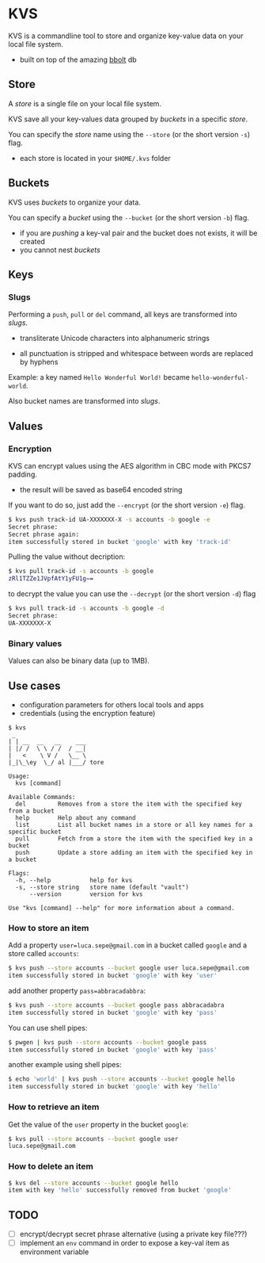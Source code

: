 # KVS

KVS is a commandline tool to store and organize key-value data on your local file system.

- built on top of the amazing [bbolt](https://github.com/etcd-io/bbolt) db

## Store

A _store_ is a single file on your local file system.

KVS save all your key-values data grouped by _buckets_ in a specific _store_.

You can specify the _store_ name using the `--store` (or the short version `-s`) flag.

- each store is located in your `$HOME/.kvs` folder

## Buckets

KVS uses _buckets_ to organize your data. 

You can specify a _bucket_ using the `--bucket` (or the short version `-b`) flag.

- if you are _pushing_ a key-val pair and the bucket does not exists, it will be created
- you cannot nest _buckets_

## Keys

### Slugs

Performing a `push`, `pull` or `del` command, all keys are transformed into _slugs_.

- transliterate Unicode characters into alphanumeric strings

- all punctuation is stripped and whitespace between words are replaced by hyphens

Example: a key named `Hello Wonderful World!` became `hello-wonderful-world`.

Also bucket names are transformed into _slugs_.

## Values 

### Encryption

KVS can encrypt values using the AES algorithm in CBC mode with PKCS7 padding.

 - the result will be saved as base64 encoded string

If you want to do so, just add the `--encrypt` (or the short version `-e`) flag.

```bash
$ kvs push track-id UA-XXXXXXX-X -s accounts -b google -e
Secret phrase: 
Secret phrase again:
item successfully stored in bucket 'google' with key 'track-id'
```

Pulling the value without decription:

```bash
$ kvs pull track-id -s accounts -b google
zRl1TZZe1JVpfAtY1yFU1g==
```

to decrypt the value you can use the `--decrypt` (or the short version `-d`) flag

```bash
$ kvs pull track-id -s accounts -b google -d
Secret phrase: 
UA-XXXXXXX-X
```

### Binary values

Values ​​can also be binary data (up to 1MB).

## Use cases

- configuration parameters for others local tools and apps
- credentials (using the encryption feature)

```text
$ kvs
 _
| | __  __   __    ___ 
| |/ /  \ \ / /  / __|
|   <    \ V /   \__ \
|_|\_\ey  \_/ al |___/ tore

Usage:
  kvs [command]

Available Commands:
  del         Removes from a store the item with the specified key from a bucket
  help        Help about any command
  list        List all bucket names in a store or all key names for a specific bucket
  pull        Fetch from a store the item with the specified key in a bucket
  push        Update a store adding an item with the specified key in a bucket

Flags:
  -h, --help           help for kvs
  -s, --store string   store name (default "vault")
      --version        version for kvs

Use "kvs [command] --help" for more information about a command.
```

### How to store an item

Add a property `user=luca.sepe@gmail.com` in a bucket called `google` and a store called `accounts`:

```bash
$ kvs push --store accounts --bucket google user luca.sepe@gmail.com
item successfully stored in bucket 'google' with key 'user'
```

add another property `pass=abbracadabbra`:

```bash
$ kvs push --store accounts --bucket google pass abbracadabra
item successfully stored in bucket 'google' with key 'pass'
```

You can use shell pipes:

```bash
$ pwgen | kvs push --store accounts --bucket google pass
item successfully stored in bucket 'google' with key 'pass'
```

another example using shell pipes:

```bash
$ echo 'world' | kvs push --store accounts --bucket google hello
item successfully stored in bucket 'google' with key 'hello'
```

### How to retrieve an item

Get the value of the `user` property in the bucket `google`:

```bash
$ kvs pull --store accounts --bucket google user
luca.sepe@gmail.com
```

### How to delete an item

```bash
$ kvs del --store accounts --bucket google hello
item with key 'hello' successfully removed from bucket 'google'
```

## TODO

- [ ] encrypt/decrypt secret phrase alternative (using a private key file???)
- [ ] implement an `env` command in order to expose a key-val item as environment variable